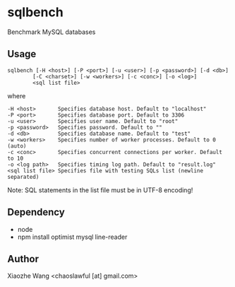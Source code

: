 sqlbench
=============

Benchmark MySQL databases

Usage
-----

	sqlbench [-H <host>] [-P <port>] [-u <user>] [-p <password>] [-d <db>]
			[-C <charset>] [-w <workers>] [-c <conc>] [-o <log>]
			<sql list file>

where

	-H <host>		Specifies database host. Default to "localhost"
	-P <port>		Specifies database port. Default to 3306
	-u <user>		Specifies user name. Default to "root"
	-p <password>	Specifies password. Default to ""
	-d <db>			Specifies database name. Default to "test"
	-w <workers>	Specifies number of worker processes. Default to 0 (auto)
	-c <conc>		Specifies concurrent connections per worker. Default to 10
	-o <log path>	Specifies timing log path. Default to "result.log"
	<sql list file>	Specifies file with testing SQLs list (newline separated)

Note: SQL statements in the list file must be in UTF-8 encoding!

Dependency
----------

* node
* npm install optimist mysql line-reader

Author
------

Xiaozhe Wang <chaoslawful [at] gmail.com>

